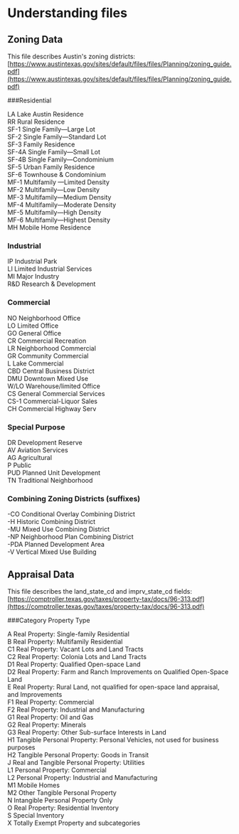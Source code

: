 # Understanding files

## Zoning Data

This file describes Austin's zoning districts: [https://www.austintexas.gov/sites/default/files/files/Planning/zoning_guide.pdf](https://www.austintexas.gov/sites/default/files/files/Planning/zoning_guide.pdf)

###Residential

LA    Lake Austin Residence	    
RR    Rural Residence		    
SF-1  Single Family—Large Lot	    
SF-2  Single Family—Standard Lot  
SF-3  Family Residence	    
SF-4A Single Family—Small Lot	    
SF-4B Single Family—Condominium   
SF-5  Urban Family Residence    
SF-6  Townhouse & Condominium	    
MF-1  Multifamily —Limited Density  
MF-2  Multifamily—Low Density	    
MF-3  Multifamily—Medium Density  
MF-4  Multifamily—Moderate Density  
MF-5  Multifamily—High Density  
MF-6  Multifamily—Highest Density  
MH    Mobile Home Residence  

### Industrial

IP    Industrial Park		    
LI    Limited Industrial Services  
MI    Major Industry             
R&D Research & Development  

### Commercial

NO    Neighborhood Office	    
LO    Limited Office		    
GO    General Office		    
CR    Commercial Recreation	    
LR    Neighborhood Commercial	    
GR    Community Commercial	    
L     Lake Commercial		    
CBD   Central Business District   
DMU   Downtown Mixed Use	    
W/LO  Warehouse/limited Office  
CS    General Commercial Services  
CS-1  Commercial-Liquor Sales	    
CH    Commercial Highway Serv     

### Special Purpose

DR    Development Reserve  
AV    Aviation Services  
AG    Agricultural  
P     Public	 		
PUD   Planned Unit Development  
TN    Traditional Neighborhood  


### Combining Zoning Districts (suffixes)
 -CO  Conditional Overlay Combining District  
 -H   Historic Combining District  
 -MU  Mixed Use Combining District  
 -NP  Neighborhood Plan Combining District  
 -PDA Planned Development Area  
 -V   Vertical Mixed Use Building  


## Appraisal Data

This file describes the land_state_cd and imprv_state_cd fields: [https://comptroller.texas.gov/taxes/property-tax/docs/96-313.pdf](https://comptroller.texas.gov/taxes/property-tax/docs/96-313.pdf)


###Category Property Type

A Real Property: Single-family Residential  
B Real Property: Multifamily Residential  
C1 Real Property: Vacant Lots and Land Tracts  
C2 Real Property: Colonia Lots and Land Tracts  
D1 Real Property: Qualified Open-space Land  
D2 Real Property: Farm and Ranch Improvements on Qualified Open-Space Land  
E Real Property: Rural Land, not qualified for open-space land appraisal, and Improvements  
F1 Real Property: Commercial  
F2 Real Property: Industrial and Manufacturing  
G1 Real Property: Oil and Gas  
G2 Real Property: Minerals  
G3 Real Property: Other Sub-surface Interests in Land  
H1 Tangible Personal Property: Personal Vehicles, not used for business purposes  
H2 Tangible Personal Property: Goods in Transit  
J Real and Tangible Personal Property: Utilities  
L1 Personal Property: Commercial  
L2 Personal Property: Industrial and Manufacturing  
M1 Mobile Homes  
M2 Other Tangible Personal Property  
N Intangible Personal Property Only  
O Real Property: Residential Inventory  
S Special Inventory  
X Totally Exempt Property and subcategories  
